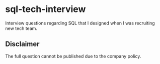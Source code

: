 # sql-tech-interview
Interview questions regarding SQL that I designed when I was recruiting new tech team.

## Disclaimer
The full question cannot be published due to the company policy.